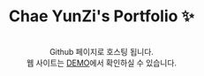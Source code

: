 <p align="center">
  <h1 align="center">Chae YunZi's Portfolio ✨</h1>

  <p align="center">
<br/>Github 페이지로 호스팅 됩니다. <br/>웹 사이트는 <a href="https://katetedeveloper.github.io/KateteDeveloper-KateteDeveloper.github.io/">DEMO</a>에서 확인하실 수 있습니다.
  <br/>

